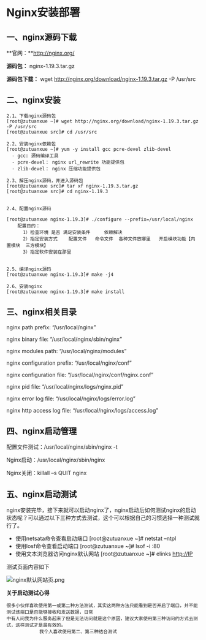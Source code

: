 # Nginx安装部署

## 一、nginx源码下载

**官网：**http://nginx.org/

**源码包：** nginx-1.19.3.tar.gz

**源码包下载：** wget http://nginx.org/download/nginx-1.19.3.tar.gz -P /usr/src

## 二、nginx安装

```
2.1、下载nginx源码包
[root@zutuanxue ~]# wget http://nginx.org/download/nginx-1.19.3.tar.gz -P /usr/src
[root@zutuanxue src]# cd /usr/src

2.2、安装nginx依赖包
[root@zutuanxue ~]# yum -y install gcc pcre-devel zlib-devel
  - gcc: 源码编译工具 
  - pcre-devel： nginx url_rewrite 功能提供包 
  - zlib-devel： nginx 压缩功能提供包	

2.3、解压nginx源码，并进入源码包
[root@zutuanxue src]# tar xf nginx-1.19.3.tar.gz
[root@zutuanxue src]# cd nginx-1.19.3


2.4、配置nginx源码

[root@zutuanxue nginx-1.19.3]# ./configure --prefix=/usr/local/nginx
    配置目的：
      1）检查环境 是否 满足安装条件     依赖解决
      2）指定安装方式    配置文件   命令文件  各种文件放哪里   开启模块功能【内置模块  三方模块】
      3）指定软件安装在那里


2.5、编译nginx源码
[root@zutuanxue nginx-1.19.3]# make -j4

2.6、安装nginx
[root@zutuanxue nginx-1.19.3]# make install
```

## 三、nginx相关目录

nginx path prefix: “/usr/local/nginx”

nginx binary file: “/usr/local/nginx/sbin/nginx”

nginx modules path: “/usr/local/nginx/modules”

nginx configuration prefix: “/usr/local/nginx/conf”

nginx configuration file: “/usr/local/nginx/conf/nginx.conf”

nginx pid file: “/usr/local/nginx/logs/nginx.pid”

nginx error log file: “/usr/local/nginx/logs/error.log”

nginx http access log file: “/usr/local/nginx/logs/access.log”

## 四、nginx启动管理

配置文件测试：/usr/local/nginx/sbin/nginx -t

Nginx启动：/usr/local/nginx/sbin/nginx

Nginx关闭：killall –s QUIT nginx

## 五、nginx启动测试

nginx安装完毕，接下来就可以启动nginx了，nginx启动后如何测试nginx的启动状态呢？可以通过以下三种方式去测试，这个可以根据自己的习惯选择一种测试就行了。

- 使用netsata命令查看启动端口
    [root@zutuanxue ~]# netstat –ntpl
- 使用losf命令查看启动端口
    [root@zutuanxue ~]# lsof -i :80
- 使用文本浏览器访问nginx默认网站
    [root@zutuanxue ~]# elinks [http://IP](http://ip/)

测试页面内容如下

![nginx默认网站页.png](https://www.zutuanxue.com:8000/static/media/images/2020/10/19/1603105516493.png)

**关于启动测试心得**

```
很多小伙伴喜欢使用第一或第二种方法测试，其实这两种方法只能看到是否开启了端口，并不能测试该端口是否能够接收和发送数据，日常
中有人问我为什么服务起来了但是无法访问就是这个原因，建议大家使用第三种访问的方式去测试，这样测试才是最有效的。
			我个人喜欢使用第二、第三种结合测试
```